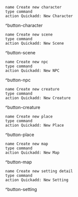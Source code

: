 ```button
name Create new character
type command
action Quickadd: New Character
```
^button-character

```button
name Create new scene
type command
action Quickadd: New Scene
```
^button-scene

```button
name Create new npc
type command
action Quickadd: New NPC
```
^button-npc

```button
name Create new creature
type command
action Quickadd: New Creature
```
^button-creature

```button
name Create new place
type command
action Quickadd: New Place
```
^button-place

```button
name Create new map
type command
action Quickadd: New Map
```
^button-map

```button
name Create new setting detail
type command
action Quickadd: New Setting
```
^button-setting
